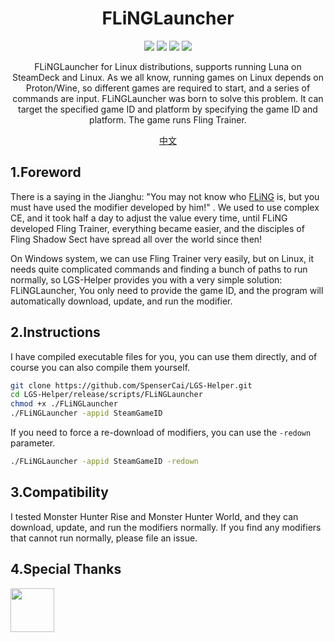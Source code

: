 <!--
 * @Author: SpenserCai
 * @Date: 2023-02-01 10:29:02
 * @version: 
 * @LastEditors: SpenserCai
 * @LastEditTime: 2023-02-01 23:04:59
 * @Description: file content
-->
<div align="center">

# FLiNGLauncher

<img src="https://img.shields.io/badge/Ubuntu-E95420?style=for-the-badge&logo=ubuntu&logoColor=white" />
<img src="https://img.shields.io/badge/Go-00ADD8?style=for-the-badge&logo=go&logoColor=white" /> 
<img src="https://img.shields.io/badge/Steam-000000?style=for-the-badge&logo=steam&logoColor=white" />
<img src="https://img.shields.io/badge/Epic%20Games-313131?style=for-the-badge&logo=Epic%20Games&logoColor=white" />


<!-- prettier-ignore-start -->
<!-- markdownlint-disable-next-line MD036 -->
FLiNGLauncher for Linux distributions, supports running Luna on SteamDeck and Linux. As we all know, running games on Linux depends on Proton/Wine, so different games are required to start, and a series of commands are input. FLiNGLauncher was born to solve this problem. It can target the specified game ID and platform by specifying the game ID and platform. The game runs Fling Trainer.
<!-- prettier-ignore-end -->

</div>

<p align="center">
  <a href="./README.md">中文</a>
</p>

## 1.Foreword
There is a saying in the Jianghu: "You may not know who <a href="https://flingtrainer.com/">FLiNG</a> is, but you must have used the modifier developed by him!" . We used to use complex CE, and it took half a day to adjust the value every time, until FLiNG developed Fling Trainer, everything became easier, and the disciples of Fling Shadow Sect have spread all over the world since then!

On Windows system, we can use Fling Trainer very easily, but on Linux, it needs quite complicated commands and finding a bunch of paths to run normally, so LGS-Helper provides you with a very simple solution: FLiNGLauncher, You only need to provide the game ID, and the program will automatically download, update, and run the modifier.


## 2.Instructions
I have compiled executable files for you, you can use them directly, and of course you can also compile them yourself.
```bash
git clone https://github.com/SpenserCai/LGS-Helper.git
cd LGS-Helper/release/scripts/FLiNGLauncher
chmod +x ./FLiNGLauncher
./FLiNGLauncher -appid SteamGameID
```
If you need to force a re-download of modifiers, you can use the `-redown` parameter.
```bash
./FLiNGLauncher -appid SteamGameID -redown
```

## 3.Compatibility
I tested Monster Hunter Rise and Monster Hunter World, and they can download, update, and run the modifiers normally. If you find any modifiers that cannot run normally, please file an issue.

## 4.Special Thanks
  <a href="https://flingtrainer.com/" title="风灵月影"><img src="https://flingtrainer.com/cn/community/data/avatars/l/0/1.jpg?1584477493" width=70px /></a>